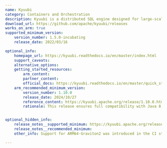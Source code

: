 ```yaml
---
name: Kyuubi
category: Containers and Orchestration
description: Kyuubi is a distributed SQL engine designed for large-scale data processing, offering high-performance and easy-to-use analytics on top of Apache Spark. It simplifies the management and execution of complex SQL queries in big data environments.
download_url: https://github.com/apache/kyuubi/releases
works_on_arm: true
supported_minimum_version:
    version_number: 1.5.0-incubating
    release_date: 2022/03/16

optional_info:
    homepage_url: https://kyuubi.readthedocs.io/en/master/index.html
    support_caveats:
    alternative_options:
    getting_started_resources:
        arm_content:
        partner_content:
        official_docs: https://kyuubi.readthedocs.io/en/master/quick_start/quick_start.html#installation
    arm_recommended_minimum_version:
        version_number: 1.10.0
        release_date: 2024/10/27
        reference_content: https://kyuubi.apache.org/release/1.10.0.html
        rationale: This release ensures full compatibility with Java 8, 11, and 17, and Scala 2.12/2.13. It supports Apache Spark 3.2 to 3.5 (with 3.2 deprecated) and Apache Flink 1.17 to 1.20. Users can now create batch jobs by uploading extra resources via the REST API. A new server selection strategy has been added for HA mode. The Spark JVM quake plugin is introduced, along with periodic cleanup of expired temp files and logs. Performance has also been enhanced through deduplication of Ranger access requests in the AuthZ plugin.


optional_hidden_info:
    release_notes__supported_minimum: https://kyuubi.apache.org/release/1.5.0-incubating.html
    release_notes__recommended_minimum:
    other_info: Support for ARM64-Graviton2 was introduced in the CI starting from v1.5.0-incubating, enabling build and test processes on Linux/ARM64.

---
```

